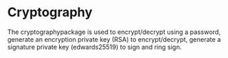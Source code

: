 # Cryptography
The cryptographypackage is used to encrypt/decrypt using a password, generate an encryption private key (RSA) to encrypt/decrypt, generate a signature private key (edwards25519) to sign and ring sign.
